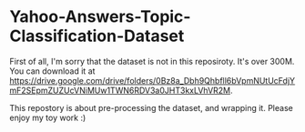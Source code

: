 # Yahoo-Answers-Topic-Classification-Dataset

First of all, I'm sorry that the dataset is not in this reposiroty. It's over 300M.
You can download it at https://drive.google.com/drive/folders/0Bz8a_Dbh9Qhbfll6bVpmNUtUcFdjYmF2SEpmZUZUcVNiMUw1TWN6RDV3a0JHT3kxLVhVR2M.

This repostory is about pre-processing the dataset, and wrapping it.
Please enjoy my toy work :)
